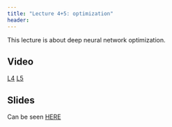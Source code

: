 ```yaml
---
title: "Lecture 4+5: optimization"
header:
---
```


This lecture is about deep neural network optimization.

## Video

[L4](https://panoptotech.cloud.panopto.eu/Panopto/Pages/Viewer.aspx?id=53bff3b0-e578-4b2e-bd12-b1a000aff3dc)
[L5](https://panoptotech.cloud.panopto.eu/Panopto/Pages/Viewer.aspx?id=6a72fc7d-c82f-4d64-8ba2-b1a300a14416)
## Slides

Can be seen [HERE](https://www.dropbox.com/scl/fi/ih80lfga9d5vshdcyg0im/236781training-4-5.pptx?rlkey=1s5n0ybhopnfbe3cam04zaj8b&e=1&st=jhhur5wy&dl=0)

